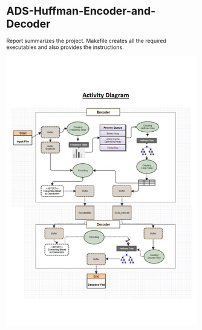 # ADS-Huffman-Encoder-and-Decoder

Report summarizes the project.
Makefile creates all the required executables and also provides the instructions.


![Alt text](Activity%20Diagram-1.png?raw=true "Optional Title")
